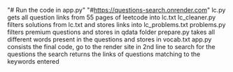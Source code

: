 "# Run the code in app.py"
"#https://questions-search.onrender.com"
lc.py gets all question links from 55 pages of leetcode into lc.txt
lc_cleaner.py filters solutions from lc.txt and stores links into lc_problems.txt
problems.py filters premium questions and stores in qdata folder
prepare.py takes all different words present in the questions and stores in vocab.txt
app.py consists the final code, go to the render site in 2nd line to search for the questions
the search returns the links of questions matching to the keywords entered
